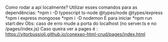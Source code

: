 Como rodar a api localmente? Utilizar esses comandos para as dependências:
  *npm i -D typescript ts-node @types/node @types/express
  *npm i express mongoose
  *npm i -D nodemon
E para iniciar
  *npm run start:dev
Obs: caso de erro mude a porta do localhost (no server.ts e no /pages/index.js)
Caso queira ver a pages é :
https://vitorbussioli.github.io/conexao-html-crud/pages/index.html
